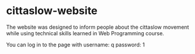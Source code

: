 # cittaslow-website

The website was designed to inform people about the cittaslow movement while using technical skills learned in Web Programming course.

You can log in to the page with 
  username: q
  password: 1
